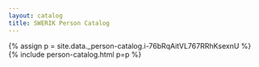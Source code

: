 ```yaml
---
layout: catalog
title: SWERIK Person Catalog
---
```

{% assign p = site.data._person-catalog.i-76bRqAitVL767RRhKsexnU %}
{% include person-catalog.html p=p %}

